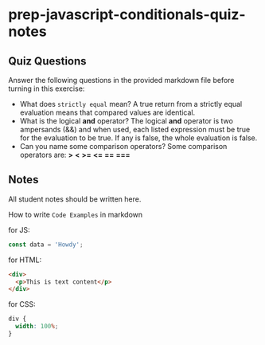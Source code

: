 # prep-javascript-conditionals-quiz-notes

## Quiz Questions

Answer the following questions in the provided markdown file before turning in this exercise:

- What does `strictly equal` mean?
  A true return from a strictly equal evaluation means that compared values are identical.
- What is the logical **and** operator?
  The logical **and** operator is two ampersands (&&) and when used, each listed expression must be true for the evaluation to be true. If any is false, the whole evaluation is false.
- Can you name some comparison operators?
  Some comparison operators are:
  **>**
  **<**
  **>=**
  **<=**
  **==**
  **===**

## Notes

All student notes should be written here.

How to write `Code Examples` in markdown

for JS:

```javascript
const data = 'Howdy';
```

for HTML:

```html
<div>
  <p>This is text content</p>
</div>
```

for CSS:

```css
div {
  width: 100%;
}
```
